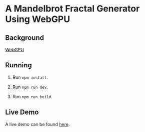 # A Mandelbrot Fractal Generator Using WebGPU

## Background

[WebGPU](https://www.w3.org/TR/webgpu/)

## Running

1. Run `npm install`.

1. Run `npm run dev`.

1. Run `npm run build`.

## Live Demo

A live demo can be found [here](https://andrewolee.github.io/mandelbrot-webgpu/).
